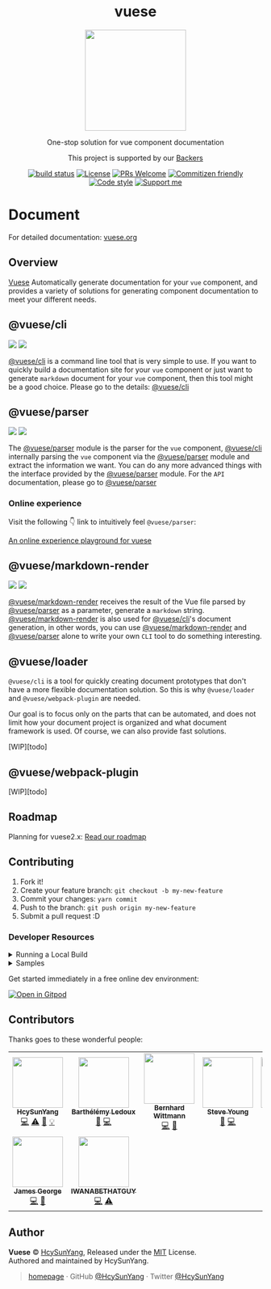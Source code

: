 <h1 align="center">vuese</h1>

<p align="center">
  <img width="200" src="https://user-images.githubusercontent.com/14146560/51301277-9712f100-1a69-11e9-8e3b-fec861c2f31c.png" />
</p>
<p align="center">One-stop solution for vue component documentation</p>
<p align="center">This project is supported by our <a href="./BACKERS.md">Backers</a></p>
<p align="center">
  <a href="https://github.com/shuidi-fed/vuese/actions"><img src="https://github.com/shuidi-fed/vuese/workflows/Node%20CI/badge.svg" alt="build status"/></a>
  <a href="https://github.com/vue-contrib/vuese/blob/monorepo/LICENSE"><img src="https://img.shields.io/github/license/vuese/vuese.svg" alt="License"/></a>
  <a href="https://github.com/vue-contrib/vuese/pull/new"><img src="https://img.shields.io/badge/PRs%20-welcome-brightgreen.svg" alt="PRs Welcome" /></a>
  <a href="http://commitizen.github.io/cz-cli/"><img src="https://img.shields.io/badge/commitizen-friendly-brightgreen.svg" alt="Commitizen friendly"/></a>
  <a href="https://github.com/prettier/prettier"><img src="https://img.shields.io/badge/code_style-prettier-ff69b4.svg" alt="Code style"/></a>
  <a href="https://www.patreon.com/HcySunYang"><img src="https://badgen.net/badge/support%20me/donate/ff00ff" alt="Support me"/></a>
</p>

# Document

For detailed documentation: [vuese.org](http://vuese.org)

## Overview

[Vuese](http://vuese.org) Automatically generate documentation for your `vue` component, and provides a variety of solutions for generating component documentation to meet your different needs.

## @vuese/cli

[![](https://img.shields.io/npm/v/@vuese/cli.svg)](https://www.npmjs.com/package/@vuese/cli)
[![](https://img.shields.io/npm/dm/@vuese/cli.svg)](https://www.npmjs.com/package/@vuese/cli)

[@vuese/cli](http://vuese.org/cli/) is a command line tool that is very simple to use. If you want to quickly build a documentation site for your `vue` component or just want to generate `markdown` document for your `vue` component, then this tool might be a good choice. Please go to the details: [@vuese/cli](http://vuese.org/cli/)

## @vuese/parser

[![](https://img.shields.io/npm/v/@vuese/parser.svg)](https://www.npmjs.com/package/@vuese/parser)
[![](https://img.shields.io/npm/dm/@vuese/parser.svg)](https://www.npmjs.com/package/@vuese/parser)

The [@vuese/parser](http://vuese.org/parser/) module is the parser for the `vue` component, [@vuese/cli](http://vuese.org/cli/) internally parsing the `vue` component via the [@vuese/parser](http://vuese.org/parser/) module and extract the information we want. You can do any more advanced things with the interface provided by the [@vuese/parser](http://vuese.org/parser/) module. For the `API` documentation, please go to [@vuese/parser](http://vuese.org/parser/)

### Online experience

Visit the following 👇 link to intuitively feel `@vuese/parser`:

[An online experience playground for vuese](https://vuese.github.io/vuese-explorer/)

## @vuese/markdown-render

[![](https://img.shields.io/npm/v/@vuese/markdown-render.svg)](https://www.npmjs.com/package/@vuese/markdown-render)
[![](https://img.shields.io/npm/dm/@vuese/markdown-render.svg)](https://www.npmjs.com/package/@vuese/markdown-render)

[@vuese/markdown-render](http://vuese.org/markdown-render/) receives the result of the Vue file parsed by [@vuese/parser](http://vuese.org/parser/) as a parameter, generate a `markdown` string. [@vuese/markdown-render](http://vuese.org/markdown-render/) is also used for [@vuese/cli](http://vuese.org/cli/)'s document generation, in other words, you can use [@vuese/markdown-render](http://vuese.org/markdown-render/) and [@vuese/parser](http://vuese.org/parser/) alone to write your own `CLI` tool to do something interesting.

## @vuese/loader

`@vuese/cli` is a tool for quickly creating document prototypes that don't have a more flexible documentation solution. So this is why `@vuese/loader` and `@vuese/webpack-plugin` are needed.

Our goal is to focus only on the parts that can be automated, and does not limit how your document project is organized and what document framework is used. Of course, we can also provide fast solutions.

[WIP][todo]

## @vuese/webpack-plugin

[WIP][todo]

## Roadmap

Planning for vuese2.x: [Read our roadmap](https://github.com/vuese/roadmap)

## Contributing

1. Fork it!
2. Create your feature branch: `git checkout -b my-new-feature`
3. Commit your changes: `yarn commit`
4. Push to the branch: `git push origin my-new-feature`
5. Submit a pull request :D

### Developer Resources

<details><summary>Running a Local Build</summary>
<p>

In root directory of your Vuese project:

1. Run `yarn run build`
2. Run `yarn link`

In project that you want to use the libaries:

1. If `@vuese/cli` is not yet installed, add it: `yarn add @vuese/cli`
2. Run `yarn link vuese-monorepo`
3. Navigate to `node_modules/.bin` and open `vuese.cmd` and `vuese`
4. Change any instance of `@vuese` to `vuese-monorepo\packages` in both files

To generate the documentation locally, run the vuese binary from `node_modules/.bin` :

1. Run `node_modules\.bin\vuese gen` (cmd)
   or
1. Run `node_modules/.bin/vuese gen` (powershell)

</p>
</details>

<details><summary>Samples</summary>
<p>

#### Component Notation

1. [Samples/Components Folder](/samples/components)
2. [Vuese Explorer](https://vuese.github.io/vuese-explorer/)

#### Component Documentation

1. [Samples/Docs Folder](/samples/docs)

</p>
</details>

Get started immediately in a free online dev environment:

[![Open in Gitpod](https://gitpod.io/button/open-in-gitpod.svg)](https://gitpod.io/#https://github.com/vuese/vuese)

## Contributors

Thanks goes to these wonderful people:

<!-- ALL-CONTRIBUTORS-LIST:START - Do not remove or modify this section -->
<!-- prettier-ignore-start -->
<!-- markdownlint-disable -->
<table>
  <tr>
    <td align="center"><a href="http://hcysun.me/homepage"><img src="https://avatars2.githubusercontent.com/u/14146560?v=4" width="100px;" alt=""/><br /><sub><b>HcySunYang</b></sub></a><br /><a href="https://github.com/shuidi-fed/vuese/commits?author=HcySunYang" title="Code">💻</a> <a href="https://github.com/shuidi-fed/vuese/commits?author=HcySunYang" title="Tests">⚠️</a> <a href="https://github.com/shuidi-fed/vuese/commits?author=HcySunYang" title="Documentation">📖</a> <a href="#example-HcySunYang" title="Examples">💡</a></td>
    <td align="center"><a href="https://github.com/elevatebart"><img src="https://avatars1.githubusercontent.com/u/5592465?v=4" width="100px;" alt=""/><br /><sub><b>Barthélémy Ledoux</b></sub></a><br /><a href="https://github.com/shuidi-fed/vuese/issues?q=author%3Aelevatebart" title="Bug reports">🐛</a> <a href="https://github.com/shuidi-fed/vuese/commits?author=elevatebart" title="Code">💻</a></td>
    <td align="center"><a href="http://bernhardwittmann.com"><img src="https://avatars1.githubusercontent.com/u/17594215?v=4" width="100px;" alt=""/><br /><sub><b>Bernhard Wittmann</b></sub></a><br /><a href="https://github.com/shuidi-fed/vuese/commits?author=BerniWittmann" title="Code">💻</a> <a href="#ideas-BerniWittmann" title="Ideas, Planning, & Feedback">🤔</a></td>
    <td align="center"><a href="https://buptsteve.github.io"><img src="https://avatars2.githubusercontent.com/u/11501493?v=4" width="100px;" alt=""/><br /><sub><b>Steve Young</b></sub></a><br /><a href="https://github.com/shuidi-fed/vuese/issues?q=author%3ABuptStEve" title="Bug reports">🐛</a> <a href="https://github.com/shuidi-fed/vuese/commits?author=BuptStEve" title="Code">💻</a></td>
    <td align="center"><a href="https://github.com/wulunyi"><img src="https://avatars3.githubusercontent.com/u/15170275?v=4" width="100px;" alt=""/><br /><sub><b>wulunyi</b></sub></a><br /><a href="https://github.com/shuidi-fed/vuese/commits?author=wulunyi" title="Code">💻</a></td>
    <td align="center"><a href="https://github.com/Estelle00"><img src="https://avatars2.githubusercontent.com/u/5432828?v=4" width="100px;" alt=""/><br /><sub><b>Estelle00</b></sub></a><br /><a href="https://github.com/shuidi-fed/vuese/commits?author=Estelle00" title="Code">💻</a></td>
    <td align="center"><a href="https://github.com/roxburghm"><img src="https://avatars2.githubusercontent.com/u/8364818?v=4" width="100px;" alt=""/><br /><sub><b>Matt Roxburgh</b></sub></a><br /><a href="https://github.com/shuidi-fed/vuese/issues?q=author%3Aroxburghm" title="Bug reports">🐛</a> <a href="https://github.com/shuidi-fed/vuese/commits?author=roxburghm" title="Code">💻</a></td>
  </tr>
  <tr>
    <td align="center"><a href="https://ghuser.io/jamesgeorge007"><img src="https://avatars2.githubusercontent.com/u/25279263?v=4" width="100px;" alt=""/><br /><sub><b>James George</b></sub></a><br /><a href="https://github.com/shuidi-fed/vuese/commits?author=jamesgeorge007" title="Code">💻</a> <a href="https://github.com/shuidi-fed/vuese/commits?author=jamesgeorge007" title="Documentation">📖</a></td>
    <td align="center"><a href="https://github.com/IWANABETHATGUY"><img src="https://avatars1.githubusercontent.com/u/17974631?v=4" width="100px;" alt=""/><br /><sub><b>IWANABETHATGUY</b></sub></a><br /><a href="https://github.com/shuidi-fed/vuese/commits?author=IWANABETHATGUY" title="Code">💻</a> <a href="https://github.com/shuidi-fed/vuese/commits?author=IWANABETHATGUY" title="Tests">⚠️</a></td>
  </tr>
</table>

<!-- markdownlint-enable -->
<!-- prettier-ignore-end -->
<!-- ALL-CONTRIBUTORS-LIST:END -->

## Author

**Vuese** © [HcySunYang](https://github.com/HcySunYang), Released under the [MIT](./LICENSE) License.<br>
Authored and maintained by HcySunYang.

> [homepage](http://hcysun.me/homepage/) · GitHub [@HcySunYang](https://github.com/HcySunYang) · Twitter [@HcySunYang](https://twitter.com/HcySunYang)
